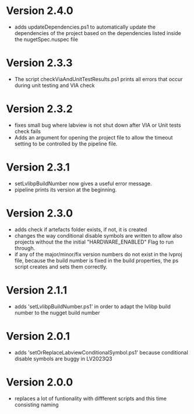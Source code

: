 <!-- The pipeline needs at least one "Version" section in the changelog in order
to print the current version of the pipeline-->
# Version 2.4.0
- adds updateDependencies.ps1 to automatically update the dependencies of the project based on the dependencies listed inside the nugetSpec.nuspec file

# Version 2.3.3
- The script checkViaAndUnitTestResults.ps1 prints all errors that occur during unit testing and VIA check

# Version 2.3.2
- fixes small bug where labview is not shut down after VIA or Unit tests check fails
- Adds an argument for opening the project file to allow the timeout setting to be controlled by the pipeline file.

# Version 2.3.1
- setLvlibpBuildNumber now gives a useful error message.
- pipeline prints its version at the beginning.

# Version 2.3.0
- adds check if artefacts folder exists, if not, it is created
- changes the way conditional disable symbols are written to allow also projects without the the initial "HARDWARE_ENABLED" Flag to run through.
- if any of the major/minor/fix version numbers do not exist in the lvproj file, because the build number is fixed in the build properties, the ps script creates and sets them correctly.

# Version 2.1.1
- adds 'setLvlibpBuildNumber.ps1' in order to adapt the lvlibp build number to the nugget build number

# Version 2.0.1
- adds 'setOrReplaceLabviewConditionalSymbol.ps1' because conditional disable symbols are buggy in LV2023Q3

# Version 2.0.0
- replaces a lot of funtionality with diffferent scripts and this time consisting naming

